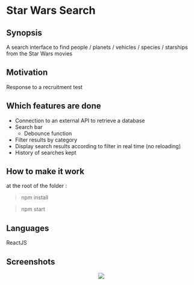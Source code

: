 # Star Wars Search

## Synopsis

A search interface to find people / planets / vehicles / species / starships from the Star Wars movies

## Motivation

Response to a recruitment test

## Which features are done

* Connection to an external API to retrieve a database
* Search bar
  * Debounce function
* Filter results by category
* Display search results according to filter in real time (no reloading)
* History of searches kept

## How to make it work

at the root of the folder :
> npm install

> npm start

## Languages

ReactJS

## Screenshots

<p align="center"><img src="https://user-images.githubusercontent.com/23556987/32992558-5db6421a-cd4c-11e7-8c3e-bf4c9de7818d.png"></p>
